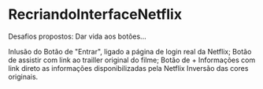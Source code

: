 # RecriandoInterfaceNetflix

Desafios propostos: Dar vida aos botões...

Inlusão do Botão de "Entrar", ligado a página de login real da Netflix;
Botão de assistir com link ao trailler original do filme;
Botão de + Informações com link direto as informações disponibilizadas pela Netflix
Inversão das cores originais.

